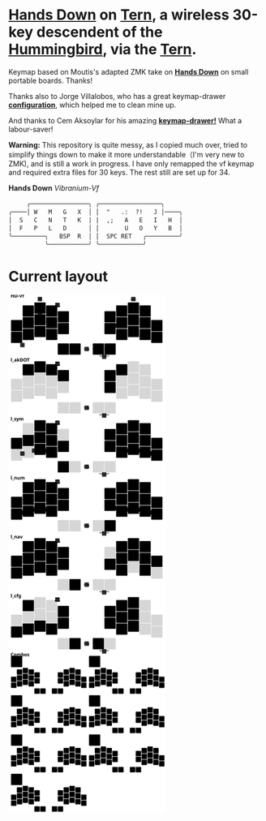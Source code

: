 
# [**Hands Down**](http://handsdownlayout.com) on [**Tern**](https://gitlab.com/gleb_sexy/tern-ble/), a wireless 30-key descendent of the [**Hummingbird**](https://github.com/PJE66/hummingbird), via the [**Tern**](https://github.com/rschenk/tern/).
Keymap based on Moutis's adapted ZMK take on [**Hands Down**](http://handsdownlayout.com) on small portable boards.  Thanks!

Thanks also to Jorge Villalobos, who has a great keymap-drawer [**configuration**](https://github.com/minusfive/knucklehead), which helped me to clean mine up.

And thanks to Cem Aksoylar for his amazing [**keymap-drawer!**](https://github.com/caksoylar/keymap-drawer) What a labour-saver!

**Warning:** This repository is quite messy, as I copied much over, tried to simplify things down to make it more understandable（I'm very new to ZMK), and is still a work in progress. I have only remapped the vf keymap and required extra files for 30 keys. The rest still are set up for 34.

**Hands Down** *Vibranium-Vf*
```
     ╭────────────────╮ ╭─────────────────╮
╭────│ W   M   G   X  │ │  "   .:  ?!   J │────╮
│  S   C   N   T   K  | |  ,;   A   E   I   H  │
│  F   P   L   D      │ │       U   O   Y   B  │
╰─────────╮   BSP  R  │ │  SPC RET   ╭─────────╯
          ╰───────────╯ ╰────────────╯
```

# Current layout
![keymap](keymap-drawer/tern.svg)

